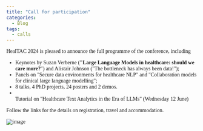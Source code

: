 ```yaml
---
title: "Call for participation"
categories:
  - Blog
tags:
  - calls
---
```

<html>
<!-- <link href='https://fonts.googleapis.com/css?family=Akaya Telivigala' rel='stylesheet'> -->
<head> 
<style>
    h1, h2, h3, h4, h5, h6 {
        font-family: 'Akaya Telivigala';
}
body {
    font-family: 'Akaya Telivigala';
} 
</style>
</head>
<body>
HealTAC 2024 is pleased to announce the full programme of the conference, including 
<ul>
<li>Keynotes by Suzan Verberne (<strong>"Large Language Models in healthcare: should we care more?</strong>") and Alistair Johnson ("The bottleneck has always been data!");
<li> Panels on "Secure data environments for healthcare NLP" and "Collaboration models for clinical large language modelling";
<li>8 talks, 4 PhD projects, 24 posters and 2 demos.
<li></li> Tutorial on "Healthcare Text Analytics in the Era of LLMs"  (Wednesday 12 June)
</ul>

Follow the links for the details on registration, travel and accommodation.
  
</body>
</html>


![image](https://github.com/healtac2024/healtac2024.github.io/assets/7965626/86051b35-a9dd-41de-be85-61620b7a526f)
